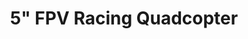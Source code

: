 ---
title: 5" FPV Racing Quadcopter
year: 2018
imgurl: /assets/img/projects/tyranttop.jpg
imgalt: Top view of drone, next to a plant
active: true
desc: I have been a fan of R/C cars and helicopters for a long time, and was fascinated by the speed and agility of racing quadcopters when they first appeared on the market. As my first foray into the hobby and to learn more about these machines, I built my own 5" FPV racing quadcopter.
btns: 
- {text: Flying Skill Progression Video, link: "https://www.youtube.com/watch?v=4PaawzQUEug", active: true}
- {text: More Info Coming Soon!, link: "#", active: false}

sitemap: false
---
